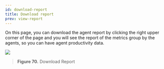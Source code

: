```yaml
---
id: download-report
title: Download report
prev: view-report
---
```


On this page, you can download the agent report by clicking the right upper corner of the page and you will see the report of the metrics group by the agents, so you can have agent productivity data.

![](https://lh3.googleusercontent.com/eb6elCl1G6jOqxEo2rh4xVlzPMywL4jAs1OgQHvnRcvmkjBiQsO0Qe6uSpc1m_Zn1WdfkE82FFObps7bPvpSonDOi6olUR8Sfe_d9irpBGQSzYjEI7Zv7kLCMQwQeJTU8bqbdgeN)

> **Figure 70.** Download Report
